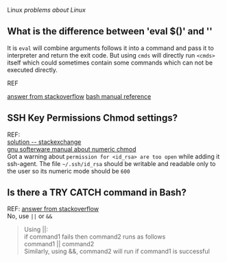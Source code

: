 Linux 
_problems about Linux_

## What is the difference between 'eval $(<cmds>)' and '<cmds>'

It is `eval` will combine arguments follows it into a command and pass it to interpreter and return the exit code. But using `cmds` will directly run `<cmds>` itself which could sometimes contain some commands which can not be executed directly.

REF

[answer from stackoverflow](https://stackoverflow.com/questions/43001805/whats-the-difference-between-eval-command-and-command)
[bash manual reference](https://www.gnu.org/software/bash/manual/bash.html)

## SSH Key Permissions Chmod settings?
REF:  
[solution -- stackexchange](https://unix.stackexchange.com/questions/257590/ssh-key-permissions-chmod-settings)  
[gnu softerware manual about numeric chmod](https://www.gnu.org/software/coreutils/manual/html_node/Numeric-Modes.html#Numeric-Modes)  
Got a warning about ```permission for <id_rsa> are too open``` while adding it ssh-agent. 
The file ```~/.ssh/id_rsa``` should be writable and readable only to the user so its numeric mode should be ```600``` 

## Is there a TRY CATCH command in Bash?
REF: [answer from stackoverflow](https://stackoverflow.com/questions/22009364/is-there-a-try-catch-command-in-bash)  
No, use ```||``` or ```&&```
> Using ||:  
> if command1 fails then command2 runs as follows  
> command1 || command2  
> Similarly, using &&, command2 will run if command1 is successful